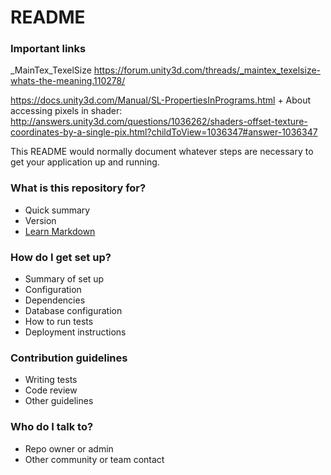 # README #

### Important links ###
_MainTex_TexelSize 
https://forum.unity3d.com/threads/_maintex_texelsize-whats-the-meaning.110278/

https://docs.unity3d.com/Manual/SL-PropertiesInPrograms.html +
About accessing pixels in shader: http://answers.unity3d.com/questions/1036262/shaders-offset-texture-coordinates-by-a-single-pix.html?childToView=1036347#answer-1036347


This README would normally document whatever steps are necessary to get your application up and running.

### What is this repository for? ###

* Quick summary
* Version
* [Learn Markdown](https://bitbucket.org/tutorials/markdowndemo)

### How do I get set up? ###

* Summary of set up
* Configuration
* Dependencies
* Database configuration
* How to run tests
* Deployment instructions

### Contribution guidelines ###

* Writing tests
* Code review
* Other guidelines

### Who do I talk to? ###

* Repo owner or admin
* Other community or team contact